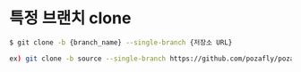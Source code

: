 # 특정 브랜치 clone

```bash
$ git clone -b {branch_name} --single-branch {저장소 URL}

ex) git clone -b source --single-branch https://github.com/pozafly/pozafly.github.io.git
```
